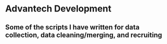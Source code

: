 # Advantech Development
## Some of the scripts I have written for data collection, data cleaning/merging, and recruiting
